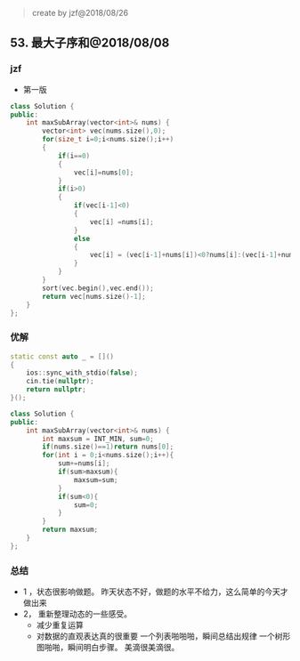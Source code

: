 >create by jzf@2018/08/26
## 53. 最大子序和@2018/08/08
### jzf
* 第一版
```c++
class Solution {
public:
    int maxSubArray(vector<int>& nums) {
        vector<int> vec(nums.size(),0);
        for(size_t i=0;i<nums.size();i++)
        {
            if(i==0)
            {
                vec[i]=nums[0];
            }
            if(i>0)
            {
                if(vec[i-1]<0)
                {
                    vec[i] =nums[i];
                }
                else
                {
                    vec[i] = (vec[i-1]+nums[i])<0?nums[i]:(vec[i-1]+nums[i]);
                }
            }
        }
        sort(vec.begin(),vec.end());
        return vec[nums.size()-1];
    }
};
```
### 优解
```C++
static const auto _ = []()
{
    ios::sync_with_stdio(false);
    cin.tie(nullptr);
    return nullptr;
}();

class Solution {
public:
    int maxSubArray(vector<int>& nums) {
        int maxsum = INT_MIN, sum=0;
        if(nums.size()==1)return nums[0];
        for(int i = 0;i<nums.size();i++){
            sum+=nums[i];
            if(sum>maxsum){
                maxsum=sum;
            }
            if(sum<0){
                sum=0;
            } 
        }
        return maxsum;
    }
};
```
### 总结
* 1 ，状态很影响做题。
    昨天状态不好，做题的水平不给力，这么简单的今天才做出来
* 2， 重新整理动态的一些感受。
    * 减少重复运算
    * 对数据的直观表达真的很重要
        一个列表啪啪啪，瞬间总结出规律
        一个树形图啪啪，瞬间明白步骤。
        美滴很美滴很。